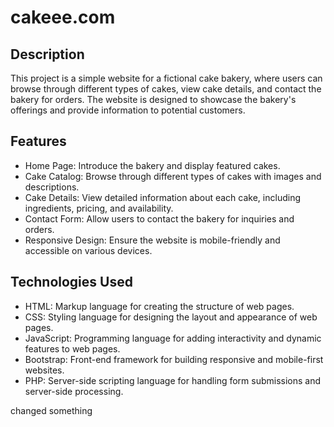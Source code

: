 # cakeee.com

## Description
This project is a simple website for a fictional cake bakery, where users can browse through different types of cakes, view cake details, and contact the bakery for orders. The website is designed to showcase the bakery's offerings and provide information to potential customers.

## Features
- Home Page: Introduce the bakery and display featured cakes.
- Cake Catalog: Browse through different types of cakes with images and descriptions.
- Cake Details: View detailed information about each cake, including ingredients, pricing, and availability.
- Contact Form: Allow users to contact the bakery for inquiries and orders.
- Responsive Design: Ensure the website is mobile-friendly and accessible on various devices.

## Technologies Used
- HTML: Markup language for creating the structure of web pages.
- CSS: Styling language for designing the layout and appearance of web pages.
- JavaScript: Programming language for adding interactivity and dynamic features to web pages.
- Bootstrap: Front-end framework for building responsive and mobile-first websites.
- PHP: Server-side scripting language for handling form submissions and server-side processing.

changed something
